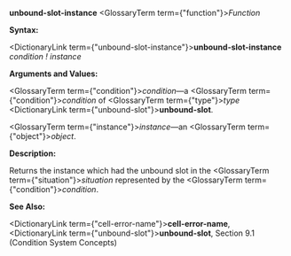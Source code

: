 **unbound-slot-instance** <GlossaryTerm  term={"function"}><i>Function</i></GlossaryTerm> 



**Syntax:** 



<DictionaryLink  term={"unbound-slot-instance"}><b>unbound-slot-instance</b></DictionaryLink> *condition ! instance* 



**Arguments and Values:** 



<GlossaryTerm  term={"condition"}><i>condition</i></GlossaryTerm>—a <GlossaryTerm  term={"condition"}><i>condition</i></GlossaryTerm> of <GlossaryTerm  term={"type"}><i>type</i></GlossaryTerm> <DictionaryLink  term={"unbound-slot"}><b>unbound-slot</b></DictionaryLink>. 



<GlossaryTerm  term={"instance"}><i>instance</i></GlossaryTerm>—an <GlossaryTerm  term={"object"}><i>object</i></GlossaryTerm>. 



**Description:** 



Returns the instance which had the unbound slot in the <GlossaryTerm  term={"situation"}><i>situation</i></GlossaryTerm> represented by the <GlossaryTerm  term={"condition"}><i>condition</i></GlossaryTerm>. 



**See Also:** 



<DictionaryLink  term={"cell-error-name"}><b>cell-error-name</b></DictionaryLink>, <DictionaryLink  term={"unbound-slot"}><b>unbound-slot</b></DictionaryLink>, Section 9.1 (Condition System Concepts) 







 



 





